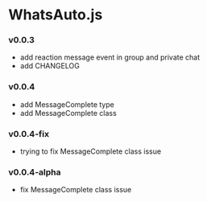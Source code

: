 # WhatsAuto.js

### v0.0.3

- add reaction message event in group and private chat
- add CHANGELOG

### v0.0.4

- add MessageComplete type
- add MessageComplete class

### v0.0.4-fix

- trying to fix MessageComplete class issue

### v0.0.4-alpha

- fix MessageComplete class issue
